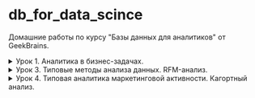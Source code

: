 # db_for_data_scince

Домашние работы по курсу "Базы данных для аналитиков" от GeekBrains.

<details>
  <summary>Урок 1. Аналитика в бизнес-задачах.</summary>

1.  Залить в свою БД данные по продажам. Часть таблицы orders в csv, исходник [здесь](https://drive.google.com/drive/folders/1C3HqIJcABblKM2tz8vPGiXTFT7MisrML?usp=sharing).

2.  Проанализировать, какой период данных выгружен.

    ```sql
    SELECT min(o_date), max(o_date) FROM orders;
    ```

    | min(o_date) | max(o_date) |
    | ----------- | ----------- |
    | 2016-01-01  | 2017-12-31  |

3.  Посчитать количество строк, заказов и уникальных пользователей, которые совершали заказы.

    ```sql
    SELECT
     count(id_o) AS total,
     count(DISTINCT id_o) AS unique_orders,
     count(DISTINCT user_id) AS unique_users
    FROM orders;
    ```

    | total   | unique_orders | unique_users |
    | ------- | ------------- | ------------ |
    | 2002804 | 2002804       | 1015119      |

4.  По годам посчитать средний чек, среднее количество заказов на пользователя, сделать вывод, как изменялись эти показатели год от года.

    ```sql
    SELECT
      YEAR(o_date) AS 'year',
      round(avg(price), 0) AS avg_price,
      count(id_o) / count(DISTINCT user_id) AS avg_orders
    FROM orders
    GROUP BY YEAR(o_date);
    ```

    | year | avg_price | avg_orders |
    | ---- | --------- | ---------- |
    | 2016 | 2096      | 1.9352     |
    | 2017 | 2398      | 1.7430     |

5.  Найти количество пользователей, которые покупали в одном году и перестали покупать в следующем.

    ```sql
    SELECT count(t16.user_id) AS 'count' FROM
      (SELECT DISTINCT user_id FROM orders WHERE YEAR(o_date) = 2016) t16
    LEFT JOIN
      (SELECT DISTINCT user_id FROM orders WHERE YEAR(o_date) = 2017) t17
    ON t16.user_id = t17.user_id
    WHERE t17.user_id IS NULL;
    ```

    | count  |
    | ------ |
    | 360225 |

6.  Найти ID самого активного по количеству покупок пользователя.

    ```sql
    SELECT
      user_id,
      count(id_o) AS orders
    FROM orders
    GROUP BY user_id
    ORDER BY orders DESC LIMIT 1;
    ```

    | user_id | orders |
    | ------- | ------ |
    | 765861  | 3183   |

</details>

<details>
  <summary>Урок 3. Типовые методы анализа данных. RFM-анализ.</summary>

    Главная задача: сделать RFM-анализ на основе данных по продажам за 2 года.

1.  Определяем критерии для каждой буквы R, F, M (т.е. к примеру, R=3 для клиентов, которые покупали <= 30 дней от последней даты в базе, R=2 для клиентов, которые покупали > 30 и менее 60 дней от последней даты в базе и т.д.).

| номер | r               | f                | m                   |
| ----- | --------------- | ---------------- | ------------------- |
| 1     | 60 < days       | 20 <= period     | spend < 1000        |
| 2     | 30 < days <= 60 | 10 <= period <20 | 1000 <= spend <5000 |
| 3     | days <= 30      | period < 10      | 5000 <= spend       |

При этом, если пользователь совершил менее 4-х покупок, при определении периода f, он попадёт в категорию 1.

2.  Для каждого пользователя получаем набор из 3 цифр (от 111 до 333, где 333 – самые классные пользователи)

    ```sql
    DROP TABLE IF EXISTS rfm_analys;

    CREATE TABLE rfm_analys
    SELECT
      user_id,
      min(o_date) AS first_activity,
      max(o_date) AS last_activity,
      count(id_o) AS orders_count,
      sum(price) AS total_price,
      CASE
        WHEN count(id_o) < 4 THEN "1"
        ELSE (
          CASE
            WHEN (TIMESTAMPDIFF(DAY, min(o_date), max(o_date)) / (count(id_o) - 1)) < 10 THEN "3"
            WHEN (TIMESTAMPDIFF(DAY, min(o_date), max(o_date)) / (count(id_o) - 1)) >= 10 AND (TIMESTAMPDIFF(DAY, min(o_date), max(o_date)) / (count(id_o) - 1)) < 20 THEN "2"
            ELSE "1" END
        ) END AS f,
      CASE
        WHEN sum(price) < 1000 THEN "1"
        WHEN sum(price) >= 1000 AND sum(price) < 5000 THEN "2"
        ELSE "3" END AS m,
      CASE
        WHEN TIMESTAMPDIFF(DAY, max(o_date), date('2018-01-01')) >= 0 AND TIMESTAMPDIFF(DAY, max(o_date), date('2018-01-01')) < 30 THEN "1"
        WHEN TIMESTAMPDIFF(DAY, max(o_date), date('2018-01-01')) >= 30 AND TIMESTAMPDIFF(DAY, max(o_date), date('2018-01-01')) < 60 THEN "2"
        ELSE "3" END AS r
    FROM orders
    GROUP BY user_id;
    ```

3.  Вводим группировку, к примеру, 333 и 233 – это Vip, 1XX – это Lost, остальные Regular ( можете ввести боле глубокую сегментацию)

    ```sql
    SELECT
      count(user_id) AS count_users,
      sum(total_price) AS sum_price,
      r,
      f,
      m
    FROM rfm_analys
    GROUP BY r, f, m;
    ```

<details>
  <summary>результат</summary>

    | count_users | sum_price      | r   | f   | m   |
    | ----------- | -------------- | --- | --- | --- |
    | 24396       | 15168338.500   | 1   | 1   | 1   |
    | 53682       | 125086946.600  | 1   | 1   | 2   |
    | 20243       | 330105237.000  | 1   | 1   | 3   |
    | 44          | 159354.300     | 1   | 2   | 2   |
    | 1070        | 72138007.200   | 1   | 2   | 3   |
    | 1           | 842.800        | 1   | 3   | 1   |
    | 68          | 243700.100     | 1   | 3   | 2   |
    | 489         | 176602634.250  | 1   | 3   | 3   |
    | 18771       | 11539929.100   | 2   | 1   | 1   |
    | 41026       | 96279822.800   | 2   | 1   | 2   |
    | 17085       | 256956597.100  | 2   | 1   | 3   |
    | 24          | 88804.100      | 2   | 2   | 2   |
    | 503         | 26589229.800   | 2   | 2   | 3   |
    | 2           | 1253.000       | 2   | 3   | 1   |
    | 39          | 134100.400     | 2   | 3   | 2   |
    | 162         | 18564756.000   | 2   | 3   | 3   |
    | 243762      | 143867896.900  | 3   | 1   | 1   |
    | 453734      | 1039986626.700 | 3   | 1   | 2   |
    | 133628      | 1605575577.900 | 3   | 1   | 3   |
    | 18          | 13876.100      | 3   | 2   | 1   |
    | 623         | 2081179.100    | 3   | 2   | 2   |
    | 3271        | 82875090.200   | 3   | 2   | 3   |
    | 76          | 43045.100      | 3   | 3   | 1   |
    | 735         | 2239603.800    | 3   | 3   | 2   |
    | 1667        | 64766158.800   | 3   | 3   | 3   |

</details>

    Всего пользователей и потраченных ими денег:

    ```sql
    SELECT count(user_id), sum(total_price) FROM rfm_analys;
    ```

    | count(user_id) | sum(total_price) |
    | -------------- | ---------------- |
    | 1015119        | 4071108607.650   |

    Добавим категории пользователей.

    ```sql
    ALTER TABLE rfm_analys ADD category VARCHAR(10);
    UPDATE rfm_analys set category = (
      CASE
        WHEN (r='3' OR r='2') AND f = '3' AND m='3' THEN 'vip'
        WHEN r='1'	THEN 'lost'
        ELSE 'regular' END
    );
    ```

4.  Для каждой группы из п. 3 находим количество пользователей, которые попали в них и % товарооборота, которое они сделали на эти 2 года.

    ```sql
    SELECT
      sum(total_price) AS total_spend,
      concat(round(( sum(total_price)/ (SELECT sum(total_price) FROM rfm_analys) * 100 ),2),'%') AS percentage,
      count(user_id) AS users_count,
      category
    FROM rfm_analys
    GROUP BY category
    ORDER BY total_spend DESC;
    ```

    | total_spend    | percentage | users_count | category |
    | -------------- | ---------- | ----------- | -------- |
    | 3268272632.100 | 80.28%     | 913297      | regular  |
    | 719505060.750  | 17.67%     | 99993       | lost     |
    | 83330914.800   | 2.05%      | 1829        | vip      |

5.  Проверяем, что общее кол-во пользователей бьется с суммой кол-ва пользователей по группам из п. 3 (если у вас есть логические ошибки в создании групп, у вас не собьются цифры). То же самое делаем и по деньгам.

    Количество пользователей в пункте 4 `98102 + 8085 + 180 = 106367` совпадает с количеством пользователей в пункте 3.

    Количество потраченных денег в пункте 4 `265941536.70 + 27605275.60 + 7035198.80 = 300582011.1` совпадает со значением в пункте 3.

</details>

<details>
  <summary>Урок 4. Типовая аналитика маркетинговой активности. Кагортный анализ.</summary>

    На основе данных по продажам за 16 и 17 год на основе когортного анализа по ГГММ первой покупки спрогнозировать товарооборот января 2018 года (с выводом кэфов поведения когротны по порядковому номеру месяца). Т.е. строим все когорты, понимаем как вымирает когорта. После 14 месяца обычно начинает мерцание на 2-5 процентов от первоначальной суммы. Итого, мы знаем как в среднем живут когорты, строим прогноз на один месяц для уже существующих когорт и предполагаем какой сформируется новая.

    Запрос данных для разбивки по кагортам:

    ```sql
    SELECT
      c.cogort,
      date_format((o.o_date), "%Y-%m") AS purchase_date,
      sum(o.price) AS revenue
    FROM orders o
    JOIN (
      SELECT
        user_id,
        date_format(min(o_date), "%Y-%m") AS cogort
      FROM orders
      GROUP BY user_id
    ) c
    ON o.user_id = c.user_id
    GROUP BY c.cogort, date_format((o.o_date), "%Y-%m");
    ```

    Последние 10 строк результата:

    | cogort  | purchase_date | revenue       |
    | ------- | ------------- | ------------- |
    | 2017-09 | 2017-09       | 114721028.800 |
    | 2017-09 | 2017-10       | 5214909.700   |
    | 2017-09 | 2017-11       | 4504822.000   |
    | 2017-09 | 2017-12       | 3960622.400   |
    | 2017-10 | 2017-10       | 138653454.800 |
    | 2017-10 | 2017-11       | 6344545.200   |
    | 2017-10 | 2017-12       | 5199659.500   |
    | 2017-11 | 2017-11       | 163478573.300 |
    | 2017-11 | 2017-12       | 6732426.400   |
    | 2017-12 | 2017-12       | 191394529.900 |

    Результаты расчета в файле lesson_4_cagort.csv

    Получили распределение по кагортам:

    | cogort  | покупка в первом месяце | коэффициент | прогноз      |
    | ------- | ----------------------- | ----------- | ------------ |
    | 2016-01 | 112520331.35            | 14.64%      | 16470434.68  |
    | 2016-02 | 76659972.9              | 7.90%       | 6058704.63   |
    | 2016-03 | 89331704                | 6.53%       | 5835736.9    |
    | 2016-04 | 87505127.5              | 5.10%       | 4460832.7    |
    | 2016-05 | 77422482.9              | 4.61%       | 3567982.48   |
    | 2016-06 | 68918992.1              | 4.21%       | 2902944.94   |
    | 2016-07 | 71512003.5              | 4.22%       | 3017073.15   |
    | 2016-08 | 83235113.5              | 3.92%       | 3259241.07   |
    | 2016-09 | 84694696.8              | 4.09%       | 3462294.03   |
    | 2016-10 | 106447878.6             | 3.29%       | 3506519.8    |
    | 2016-11 | 126087879.4             | 3.18%       | 4004945      |
    | 2016-12 | 127987883.1             | 3.44%       | 4407360.63   |
    | 2017-01 | 123985677.2             | 10.82%      | 13412565.81  |
    | 2017-02 | 104769212.1             | 6.42%       | 6728552.35   |
    | 2017-03 | 118447847.7             | 5.30%       | 6275869.32   |
    | 2017-04 | 109542408.5             | 4.42%       | 4843086.94   |
    | 2017-05 | 129331934.2             | 4.18%       | 5412404.33   |
    | 2017-06 | 110123214.6             | 4.23%       | 4653765.93   |
    | 2017-07 | 113386903               | 3.53%       | 4002233.86   |
    | 2017-08 | 117063009.7             | 3.27%       | 3831333.23   |
    | 2017-09 | 114721028.8             | 2.62%       | 3008166.84   |
    | 2017-10 | 138653454.8             | 2.53%       | 3509525.1    |
    | 2017-11 | 163478573.3             | 1.95%       | 3188852.44   |
    | 2017-12 | 191394529.9             | 4.56%       | 8725097.76   |
    | 2018-01 | 118253004.28            | 100.00%     | 118253004.28 |

    Суммарная прибыль в январе 2018 года составит 246 798 528.19 рублей.

    Для кагорт 2016-01 - 2016-11 коэффициент рассчитывался как средний процент покупки от покупки в первом месяце за период с 15 по последующие месяцы с месяца первой покупки.

    Для кагорт 2016-12 - 2017-11 коэффициент рассчитывался как среднее от скорости затухания покупок за первые 14 месяцев.

    Для кагорты 2017-12 ожидаенмый процент покупок в январе составил 91% от первой покупки, поэтому для этой кагорты был взят процент покупок кагортой 2016-12 в январе 2017 по отношению к покупкам в первом месяце (декабрь 2016). Он составил 4.56%.

    Для ожидаемой кагорты 2018-01 объём затрат рассчитывался как средние затраты кагорт 2016-01 и 2017-01 в первом месяце покупки (январь 2016 и январь 2017 соответственно).
